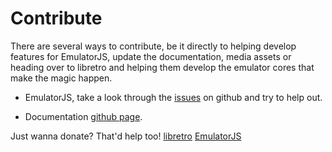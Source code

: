 # Contribute

There are several ways to contribute, be it directly to helping develop features for EmulatorJS, update the documentation, media assets or heading over to libretro and helping them develop the emulator cores that make the magic happen.

* EmulatorJS, take a look through the [issues](https://github.com/EmulatorJS/EmulatorJS/issues) on github and try to help out.

* Documentation [github page](https://github.com/EmulatorJS/emulatorjs.org).

Just wanna donate? That'd help too!
[libretro](https://retroarch.com/index.php?page=donate)
[EmulatorJS](https://www.patreon.com/EmulatorJS)
